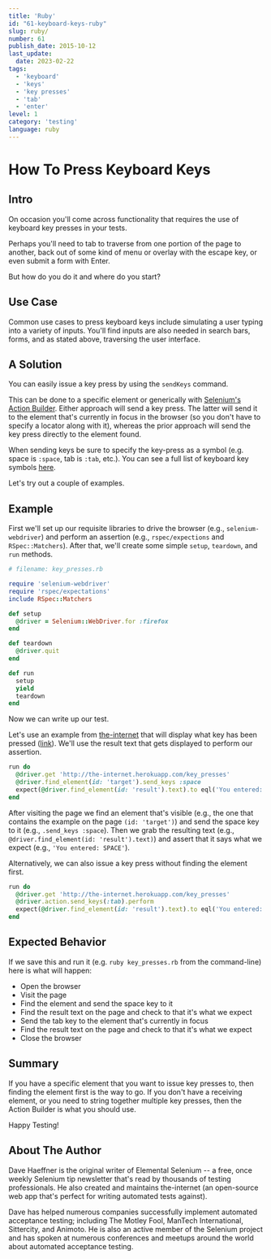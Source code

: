 ```yaml
---
title: 'Ruby'
id: "61-keyboard-keys-ruby"
slug: ruby/
number: 61
publish_date: 2015-10-12
last_update: 
  date: 2023-02-22
tags:
  - 'keyboard'
  - 'keys'
  - 'key presses'
  - 'tab'
  - 'enter'
level: 1
category: 'testing'
language: ruby
---
```


# How To Press Keyboard Keys

## Intro

On occasion you'll come across functionality that requires the use of keyboard key presses in your tests.

Perhaps you'll need to tab to traverse from one portion of the page to another, back out of some kind of menu or overlay with the escape key, or even submit a form with Enter.

But how do you do it and where do you start?

## Use Case

Common use cases to press keyboard keys include simulating a user typing into a variety of inputs. You'll find inputs are also needed in search bars, forms, and as stated above, traversing the user interface. 

## A Solution

You can easily issue a key press by using the `sendKeys` command.

This can be done to a specific element or generically with [Selenium's Action Builder](https://www.selenium.dev/selenium/docs/api/rb/Selenium/WebDriver/ActionBuilder.html). Either approach will send a key press. The latter will send it to the element that's currently in focus in the browser (so you don't have to specify a locator along with it), whereas the prior approach will send the key press directly to the element found.

When sending keys be sure to specify the key-press as a symbol (e.g. space is `:space`, tab is `:tab`, etc.). You can see a full list of keyboard key symbols [here](https://github.com/SeleniumHQ/selenium/blob/master/rb/lib/selenium/webdriver/common/keys.rb).

Let's try out a couple of examples.

## Example

First we'll set up our requisite libraries to drive the browser (e.g., `selenium-webdriver`) and perform an assertion (e.g., `rspec/expections` and `RSpec::Matchers`). After that, we'll create some simple `setup`, `teardown`, and `run` methods.

```ruby
# filename: key_presses.rb

require 'selenium-webdriver'
require 'rspec/expectations'
include RSpec::Matchers

def setup
  @driver = Selenium::WebDriver.for :firefox
end

def teardown
  @driver.quit
end

def run
  setup
  yield
  teardown
end
```

Now we can write up our test.

Let's use an example from [the-internet](https://github.com/tourdedave/the-internet) that will display what key has been pressed ([link](http://the-internet.herokuapp.com/key_presses)). We'll use the result text that gets displayed to perform our assertion.

```ruby
run do
  @driver.get 'http://the-internet.herokuapp.com/key_presses'
  @driver.find_element(id: 'target').send_keys :space
  expect(@driver.find_element(id: 'result').text).to eql('You entered: SPACE')
end
```

After visiting the page we find an element that's visible (e.g., the one that contains the example on the page `(id: 'target')`) and send the space key to it (e.g., `.send_keys :space`). Then we grab the resulting text (e.g., `@driver.find_element(id: 'result').text)`) and assert that it says what we expect (e.g., `'You entered: SPACE'`).

Alternatively, we can also issue a key press without finding the element first.

```ruby
run do
  @driver.get 'http://the-internet.herokuapp.com/key_presses'
  @driver.action.send_keys(:tab).perform
  expect(@driver.find_element(id: 'result').text).to eql('You entered: TAB')
end
```

## Expected Behavior

If we save this and run it (e.g. `ruby key_presses.rb` from the command-line) here is what will happen:

+ Open the browser
+ Visit the page
+ Find the element and send the space key to it
+ Find the result text on the page and check to that it's what we expect
+ Send the tab key to the element that's currently in focus
+ Find the result text on the page and check to that it's what we expect
+ Close the browser

## Summary

If you have a specific element that you want to issue key presses to, then finding the element first is the way to go. If you don't have a receiving element, or you need to string together multiple key presses, then the Action Builder is what you should use.

Happy Testing!

## About The Author

Dave Haeffner is the original writer of Elemental Selenium -- a free, once weekly Selenium tip newsletter that's read by thousands of testing professionals. He also created and maintains the-internet (an open-source web app that's perfect for writing automated tests against).

Dave has helped numerous companies successfully implement automated acceptance testing; including The Motley Fool, ManTech International, Sittercity, and Animoto. He is also an active member of the Selenium project and has spoken at numerous conferences and meetups around the world about automated acceptance testing.
